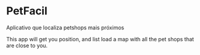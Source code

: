 PetFacil
========

Aplicativo que localiza petshops mais próximos

This app will get you position, and list load a map with all the pet shops that are close to you.
